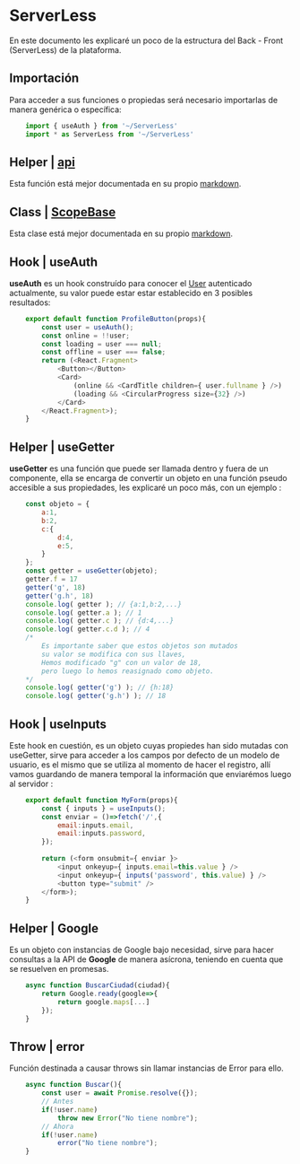 # ServerLess

En este documento les explicaré un poco de la estructura del Back - Front (ServerLess) de la plataforma.

## Importación
Para acceder a sus funciones o propiedas será necesario importarlas de manera genérica o específica:
```javascript
    import { useAuth } from '~/ServerLess'
    import * as ServerLess from '~/ServerLess'
```

## Helper | [api](./api/README.md)
Esta función está mejor documentada en su propio [markdown](./api/README.md).

## Class | [ScopeBase](./scopes/README.md)
Esta clase está mejor documentada en su propio [markdown](./scopes/README.md).

## Hook | useAuth
**useAuth** es un hook construído para conocer el [User](./scopes/User.md) autenticado actualmente,
su valor puede estar estar establecido en 3 posibles resultados:
```javascript
    export default function ProfileButton(props){
        const user = useAuth();
        const online = !!user;
        const loading = user === null;
        const offline = user === false;
        return (<React.Fragment>
            <Button></Button>
            <Card>
                (online && <CardTitle children={ user.fullname } />)
                (loading && <CircularProgress size={32} />)
            </Card>
        </React.Fragment>);
    }
```

## Helper | useGetter
**useGetter** es una función que puede ser llamada dentro y fuera de un componente,
ella se encarga de convertir un objeto en una función pseudo accesible a sus propiedades,
les explicaré un poco más,
con un ejemplo :
```javascript
    const objeto = {
        a:1,
        b:2,
        c:{
            d:4,
            e:5,
        }
    };
    const getter = useGetter(objeto);
    getter.f = 17
    getter('g', 18)
    getter('g.h', 18)
    console.log( getter ); // {a:1,b:2,...}
    console.log( getter.a ); // 1
    console.log( getter.c ); // {d:4,...}
    console.log( getter.c.d ); // 4
    /*
        Es importante saber que estos objetos son mutados
        su valor se modifica con sus llaves,
        Hemos modificado "g" con un valor de 18,
        pero luego lo hemos reasignado como objeto.
    */
    console.log( getter('g') ); // {h:18}
    console.log( getter('g.h') ); // 18
```

## Hook | useInputs
Este hook en cuestión, es un objeto cuyas propiedes han sido mutadas con useGetter,
sirve para acceder a los campos por defecto de un modelo de usuario,
es el mismo que se utiliza al momento de hacer el registro,
allí vamos guardando de manera temporal la información que enviarémos luego al servidor :
```javascript
    export default function MyForm(props){
        const { inputs } = useInputs();
        const enviar = ()=>fetch('/',{
            email:inputs.email,
            email:inputs.password,
        });
        
        return (<form onsubmit={ enviar }>
            <input onkeyup={ inputs.email=this.value } />
            <input onkeyup={ inputs('password', this.value) } />
            <button type="submit" />
        </form>);
    }
```


## Helper | Google
Es un objeto con instancias de Google bajo necesidad, sirve para hacer consultas a la API de **Google** de manera asícrona,
teniendo en cuenta que se resuelven en promesas.
```javascript
    async function BuscarCiudad(ciudad){
        return Google.ready(google=>{
            return google.maps[...]
        });
    }
```

## Throw | error
Función destinada a causar throws sin llamar instancias de Error para ello.
```javascript
    async function Buscar(){
        const user = await Promise.resolve({});
        // Antes
        if(!user.name)
            throw new Error("No tiene nombre");
        // Ahora
        if(!user.name)
            error("No tiene nombre");
    }
```
